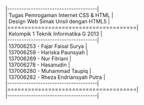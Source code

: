 |--------------------------------------|<br>
| Tugas Pemrogaman Internet CSS & HTML |<br>
| Design Web Simak Unsil dengan HTML5  |<br>
|======================================|<br>
| Kelompik 1 Teknik Informatika G 2013 |<br>
|--------------------------------------|<br>
| 137006253 - Fajar Faisal Surya       |<br>
| 137006259 - Hariska Paunsyah         |<br>
| 137006269 - Nur Fitriani             |<br>
| 137006278 - Hasanudin                |<br>
| 137006280 - Muhammad Taupiq          |<br>
| 137006282 - Rheza Endriansyah Putra  |<br>
|--------------------------------------|<br>
|======================================|<br>
|--------------------------------------|
